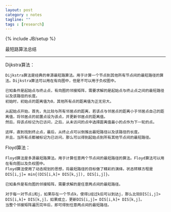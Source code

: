 ```yaml
---
layout: post
category : notes
tagline: ""
tags : [research]
---
```


{% include JB/setup %}

最短路算法总结

*****

Dijkstra算法：

	Dijkstra算法是经典的单源最短路算法。用于计算一个节点到其他所有节点间的最短路径的算法。Dijkstra算法可以用在有向图中，但是不可以用于负权图中。

	已知条件是起始点与终止点，有向图的邻接矩阵，需要求解的是起始点与终止点之间的最短路径以及该路径的长度。
	初始时，初始点的距离值为0，其他所有点的距离值为正无穷大。

	从起始点开始，首先，先比较与所有邻居点的距离，若该点与邻居点的距离小于邻居点自己的距离值，将邻居点的前置点设为该点，并更新邻居点的距离值。
	然后，将该点标记为已访问，之后，从未访问的点中选择距离值最小的点作为下一轮的点。

	这样，直到找到终止点，最后，从终止点可以倒推出最短路径以及该路径的长度。
	并且，当所有点都被标记为已访问，那么可以得到起始点到所有其他节点间的最短路径。

Floyd算法：
	
	Floyd算法是多源最短路算法。用于计算任意两个节点间的最短路径的算法。Floyd算法可以用在有向图以及负权图中。
	Floyd算法使用了动态规划的思想，将最短路径的目标做了精彩的演绎。状态转移方程是DIS[i,j]= min{(DIS[i,k]+ DIS[k,j]), DIS[i,j]}。

	已知条件是有向图的邻接矩阵，需要求解的是任意两点间的最短路径。

	对于每一对节点i和j，如果存在一个节点k，使得i经过k后可以到达j，那么比较DIS[i,j]> DIS[i,k]+ DIS[k,j]，如果成立，更新DIS[i,j]= DIS[i,k]+ DIS[k,j]。
	当整个邻接矩阵遍历完毕后，即可得到任意两点间的最短路径。
